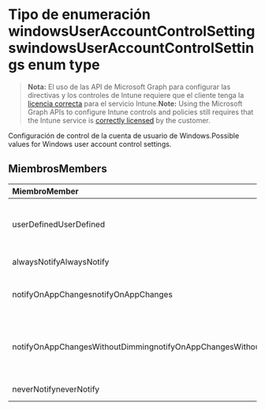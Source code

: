# <a name="windowsuseraccountcontrolsettings-enum-type"></a><span data-ttu-id="0ff5d-101">Tipo de enumeración windowsUserAccountControlSettings</span><span class="sxs-lookup"><span data-stu-id="0ff5d-101">windowsUserAccountControlSettings enum type</span></span>

> <span data-ttu-id="0ff5d-102">**Nota:** El uso de las API de Microsoft Graph para configurar las directivas y los controles de Intune requiere que el cliente tenga la [licencia correcta](https://go.microsoft.com/fwlink/?linkid=839381) para el servicio Intune.</span><span class="sxs-lookup"><span data-stu-id="0ff5d-102">**Note:** Using the Microsoft Graph APIs to configure Intune controls and policies still requires that the Intune service is [correctly licensed](https://go.microsoft.com/fwlink/?linkid=839381) by the customer.</span></span>

<span data-ttu-id="0ff5d-103">Configuración de control de la cuenta de usuario de Windows.</span><span class="sxs-lookup"><span data-stu-id="0ff5d-103">Possible values for Windows user account control settings.</span></span>
## <a name="members"></a><span data-ttu-id="0ff5d-104">Miembros</span><span class="sxs-lookup"><span data-stu-id="0ff5d-104">Members</span></span>
|<span data-ttu-id="0ff5d-105">Miembro</span><span class="sxs-lookup"><span data-stu-id="0ff5d-105">Member</span></span>|<span data-ttu-id="0ff5d-106">Valor</span><span class="sxs-lookup"><span data-stu-id="0ff5d-106">Value</span></span>|<span data-ttu-id="0ff5d-107">Descripción</span><span class="sxs-lookup"><span data-stu-id="0ff5d-107">Description</span></span>|
|:---|:---|:---|
|<span data-ttu-id="0ff5d-108">userDefined</span><span class="sxs-lookup"><span data-stu-id="0ff5d-108">UserDefined</span></span>|<span data-ttu-id="0ff5d-109">0</span><span class="sxs-lookup"><span data-stu-id="0ff5d-109">0%</span></span>|<span data-ttu-id="0ff5d-110">Definido por el usuario, valor predeterminado, sin intención.</span><span class="sxs-lookup"><span data-stu-id="0ff5d-110">User Defined, default value, no intent.</span></span>|
|<span data-ttu-id="0ff5d-111">alwaysNotify</span><span class="sxs-lookup"><span data-stu-id="0ff5d-111">AlwaysNotify</span></span>|<span data-ttu-id="0ff5d-112">1</span><span class="sxs-lookup"><span data-stu-id="0ff5d-112">$1</span></span>|<span data-ttu-id="0ff5d-113">Notificar siempre.</span><span class="sxs-lookup"><span data-stu-id="0ff5d-113">Always notify.</span></span>|
|<span data-ttu-id="0ff5d-114">notifyOnAppChanges</span><span class="sxs-lookup"><span data-stu-id="0ff5d-114">notifyOnAppChanges</span></span>|<span data-ttu-id="0ff5d-115">2</span><span class="sxs-lookup"><span data-stu-id="0ff5d-115">-2</span></span>|<span data-ttu-id="0ff5d-116">Notificar cuando haya cambios en la aplicación.</span><span class="sxs-lookup"><span data-stu-id="0ff5d-116">Notify on app changes.</span></span>|
|<span data-ttu-id="0ff5d-117">notifyOnAppChangesWithoutDimming</span><span class="sxs-lookup"><span data-stu-id="0ff5d-117">notifyOnAppChangesWithoutDimming</span></span>|<span data-ttu-id="0ff5d-118">3</span><span class="sxs-lookup"><span data-stu-id="0ff5d-118">-3</span></span>|<span data-ttu-id="0ff5d-119">Notificar cuando haya cambios en la aplicación y sin atenuar el escritorio.</span><span class="sxs-lookup"><span data-stu-id="0ff5d-119">Notify on app changes without dimming desktop.</span></span>|
|<span data-ttu-id="0ff5d-120">neverNotify</span><span class="sxs-lookup"><span data-stu-id="0ff5d-120">neverNotify</span></span>|<span data-ttu-id="0ff5d-121">4</span><span class="sxs-lookup"><span data-stu-id="0ff5d-121">-4</span></span>|<span data-ttu-id="0ff5d-122">No notificar nunca.</span><span class="sxs-lookup"><span data-stu-id="0ff5d-122">Never notify.</span></span>|



